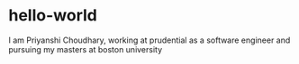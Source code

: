 # hello-world
I am Priyanshi Choudhary, working at prudential as a software engineer and pursuing my masters at boston university
